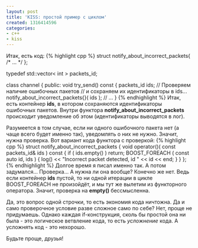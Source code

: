 ```yaml
---
layout: post
title: 'KISS: простой пример с циклом'
created: 1316414596
categories:
- c++
- kiss
---
```

<!--break-->
Итак, есть код:
{% highlight cpp %}
struct notify_about_incorrect_packets{ /* ... */ };

typedef std::vector< int > packets_id;

class channel {
public:
    void try_send() const {
        packets_id ids;
        // Проверяем наличие ошибочных пакетов 
        // и сохраняем их идентификаторы в ids...
        notify_about_incorrect_packets{}( ids );
        // ...
    }
{% endhighlight %}
Итак, есть контейнер **ids**, в котором сохраняются идентификаторы ошибочных пакетов. Внутри функтора **notify_about_incorrect_packets** происходит уведомление об этом (идентификаторы выводятся в лог).

Разумеется в том случае, если ни одного ошибочного пакета нет (а чаще всего будет именно так), уведомлять о них не нужно. Значит, нужна проверка. Вот вариант кода функтора с проверкой:
{% highlight cpp %}
struct notify_about_incorrect_packets {
    void operator()( const packets_id& ids ) const {
        if ( ids.empty() ) return;
        BOOST_FOREACH ( const auto id, ids ) {
            log() << "Incorrect packet detected, id " << id << end;
        }
    }
};
{% endhighlight %}
Долгое время я писал именно так. А потом задумался... Проверка... А нужна ли она вообще? Конечно же нет. Ведь если контейнер **ids** пустой, то ни одной итерации в цикле BOOST_FOREACH не произойдёт, и мы тут же вылетим из функторного оператора. Значит, проверка на **empty()** бессмысленна.

Да, это вопрос одной строчки, то есть экономия кода ничтожна. Да и само проверочное условие разве сложное само по себе? Нет, проще не придумаешь. Однако каждая if-конструкция, сколь бы простой она ни была - это логическое ветвление кода, то есть *усложнение* кода. А усложнять код - это нехорошо.

Будьте проще, друзья!

